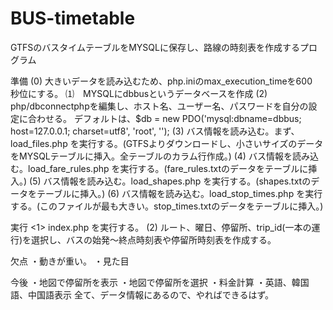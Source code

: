 # BUS-timetable
GTFSのバスタイムテーブルをMYSQLに保存し、路線の時刻表を作成するプログラム

準備
(0) 大きいデータを読み込むため、php.iniのmax_execution_timeを600　秒位にする。
⑴　MYSQLにdbbusというデータベースを作成
(2) php/dbconnectphpを編集し、ホスト名、ユーザー名、パスワードを自分の設定に合わせる。
デフォルトは、$db = new PDO('mysql:dbname=dbbus; host=127.0.0.1; charset=utf8', 'root', ''); 
(3) バス情報を読み込む。まず、load_files.php を実行する。(GTFSよりダウンロードし、小さいサイズのデータをMYSQLテーブルに挿入。全テーブルのカラム行作成。)
(4) バス情報を読み込む。load_fare_rules.php を実行する。(fare_rules.txtのデータをテーブルに挿入。)
(5) バス情報を読み込む。load_shapes.php を実行する。(shapes.txtのデータをテーブルに挿入。)
(6) バス情報を読み込む。load_stop_times.php を実行する。(このファイルが最も大きい。stop_times.txtのデータをテーブルに挿入。)

実行
<1> index.php を実行する。
(2) ルート、曜日、停留所、trip_id(一本の運行)を選択し、バスの始発～終点時刻表や停留所時刻表を作成する。

欠点
・動きが重い。
・見た目

今後
・地図で停留所を表示
・地図で停留所を選択
・料金計算
・英語、韓国語、中国語表示
全て、データ情報にあるので、やればできるはず。

